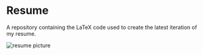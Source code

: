 # Resume

A repository containing the LaTeX code used to create the latest iteration of my resume.

![resume picture](https://i.imgur.com/m8RMiJo.png)

